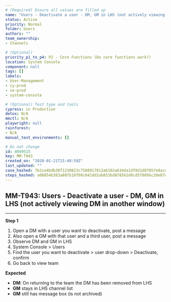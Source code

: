 ```yaml
---
# (Required) Ensure all values are filled up
name: "Users - Deactivate a user - DM, GM in LHS (not actively viewing DM in another window)"
status: Active
priority: Normal
folder: Users
authors: ""
team_ownership: 
- Channels

# (Optional)
priority_p1_to_p4: P2 - Core Functions (Do core functions work?)
location: System Console
component: null
tags: []
labels: 
- User-Management
- cy-prod
- se-prod
- system-console

# (Optional) Test type and tools
cypress: in Production
detox: N/A
mmctl: N/A
playwright: null
rainforest: 
- N/A
manual_test_environments: []

# Do not change
id: 4049515
key: MM-T943
created_on: "2020-01-21T15:48:59Z"
last_updated: ""
case_hashed: 7b2ce4bdb38f1230823c7588917812a6102a634da1df8d1d87057e8acd7d3a0c3358b64b6ecd19c0c517253ebd0eedb7
steps_hashed: a08854b383a80fb10f09c041dd2ab853bd878562d0cd5f889bc20e87d08a86e2147fe9d66a22288846bfc49d32e1412e
---
```


<!-- (Auto-generated) Based on frontmatter's "key" and "name" -->

## MM-T943: Users - Deactivate a user - DM, GM in LHS (not actively viewing DM in another window)

---

**Step 1**

1. Open a DM with a user you want to deactivate, post a message
2. Also open a GM with that user and a third user, post a message
3. Observe DM and GM in LHS
4. System Console > Users
5. Find the user you want to deactivate > user drop-down > Deactivate, confirm
6. Go back to view team

**Expected**

- **DM**: On returning to the team the DM has been removed from LHS
- **GM** stays in LHS channel list
- **GM** still has message box (is not archived)
